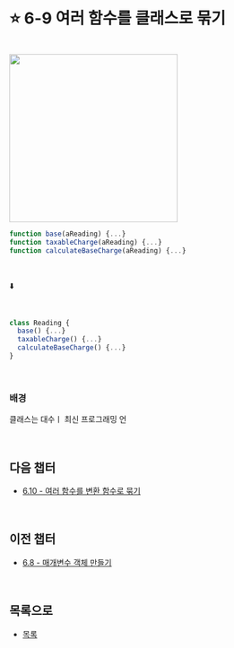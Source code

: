 # :star: 6-9 여러 함수를 클래스로 묶기

<br>

<img src="../../Images/06_09_image.jpeg" width="300px">

<br>

```js
function base(aReading) {...}
function taxableCharge(aReading) {...}
function calculateBaseCharge(aReading) {...}
```

<br>

⬇️

<br>

```js
class Reading {
  base() {...}
  taxableCharge() {...}
  calculateBaseCharge() {...}
}
```

<br>

### 배경

클래스는 대수ㅣ 최신 프로그래밍 언
<br>

<br>

## 다음 챕터

- [6.10 - 여러 함수를 변환 함수로 묶기](https://github.com/Esoolgnah/Summary_of_Refactoring_2nd_Edition/blob/main/Notes/06_기본적인_리팩터링/06_10_여러_함수를_변환_함수로_묶기.md)

<br>

## 이전 챕터

- [6.8 - 매개변수 객체 만들기](https://github.com/Esoolgnah/Summary_of_Refactoring_2nd_Edition/blob/main/Notes/06_기본적인_리팩터링/06_08_매개변수_객체_만들기.md)

<br>

## 목록으로

- [목록](https://github.com/Esoolgnah/Summary_of_Refactoring_2nd_Edition/blob/main/Notes/06_기본적인_리팩터링/06_00_기본적인_리팩터링.md)

